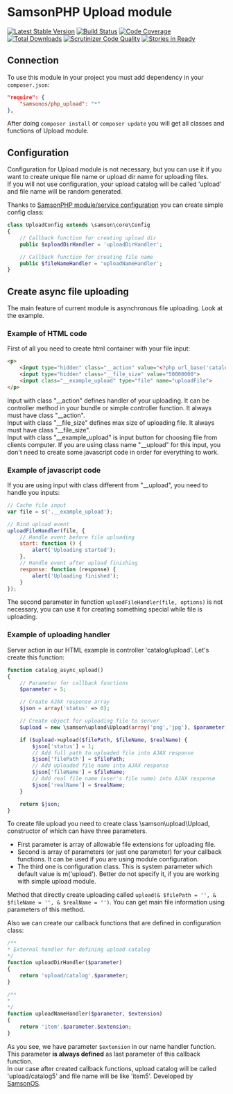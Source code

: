 # SamsonPHP Upload module

[![Latest Stable Version](https://poser.pugx.org/samsonos/php_upload/v/stable.svg)](https://packagist.org/packages/samsonos/php_upload)
[![Build Status](https://scrutinizer-ci.com/g/samsonos/php_upload/badges/build.png?b=master)](https://scrutinizer-ci.com/g/samsonos/php_upload/badges/build.png?b=master)
[![Code Coverage](https://scrutinizer-ci.com/g/samsonos/php_upload/badges/coverage.png?b=master)](https://scrutinizer-ci.com/g/samsonos/php_upload/?branch=master)
[![Total Downloads](https://poser.pugx.org/samsonos/php_upload/downloads.svg)](https://packagist.org/packages/samsonos/php_upload)
[![Scrutinizer Code Quality](https://scrutinizer-ci.com/g/samsonos/php_upload/badges/quality-score.png?b=master)](https://scrutinizer-ci.com/g/samsonos/php_upload/?branch=master)
[![Stories in Ready](https://badge.waffle.io/samsonos/php_upload.png?label=ready&title=Ready)](https://waffle.io/samsonos/php_upload)

## Connection
To use this module in your project you must add dependency in your ```composer.json```:
```json
"require": {
    "samsonos/php_upload": "*"
},
```
After doing ```composer install``` or ```composer update``` you will get all classes and functions of Upload module.

## Configuration

Configuration for Upload module is not necessary, but you can use it if you want to create unique file name or upload dir name for uploading files.<br />
If you will not use configuration, your upload catalog will be called 'upload' and file name will be random generated.

Thanks to [SamsonPHP module/service configuration](https://github.com/samsonphp/config) you can create simple config class:

```php
class UploadConfig extends \samson\core\Config
{
    // Callback function for creating upload dir
    public $uploadDirHandler = 'uploadDirHandler';

    // Callback function for creating file name
    public $fileNameHandler = 'uploadNameHandler';
}
```

## Create async file uploading

The main feature of current module is asynchronous file uploading. Look at the example.

### Example of HTML code
First of all you need to create html container with your file input:

```html
<p>
    <input type="hidden" class="__action" value="<?php url_base('catalog/upload'); ?>">
    <input type="hidden" class="__file_size" value="50000000">
    <input class="__example_upload" type="file" name="uploadFile">
</p>
```

Input with class "__action" defines handler of your uploading. It can be controller method in your bundle or simple controller function. It always must have class "__action".<br />
Input with class "__file_size" defines max size of uploading file. It always must have class "__file_size".<br />
Input with class "__example_upload" is input button for choosing file from clients computer. If you are using class name "__upload" for this input, you don't need to create some javascript code in order for everything to work.

### Example of javascript code
If you are using input with class different from "__upload", you need to handle you inputs:
```js
// Cache file input
var file = s('.__example_upload');

// Bind upload event
uploadFileHandler(file, {
    // Handle event before file uploading
    start: function () {
        alert('Uploading started');
    },
    // Handle event after upload finishing
    response: function (response) {
        alert('Uploading finished');
    }
});
```

The second parameter in function ```uploadFileHandler(file, options)``` is not necessary, you can use it for creating something special while file is uploading.

### Example of uploading handler
Server action in our HTML example is controller 'catalog/upload'.
Let's create this function:
```php
function catalog_async_upload()
{
    // Parameter for callback functions
    $parameter = 5;

    // Create AJAX response array
    $json = array('status' => 0);

    // Create object for uploading file to server
    $upload = new \samson\upload\Upload(array('png','jpg'), $parameter);

    if ($upload->upload($filePath, $fileName, $realName) {
        $json['status'] = 1;
        // Add full path to uploaded file into AJAX response
        $json['filePath'] = $filePath;
        // Add uploaded file name into AJAX response
        $json['fileName'] = $fileName;
        // Add real file name (user's file name) into AJAX response
        $json['realName'] = $realName;
    }

    return $json;
}
```

To create file upload you need to create class \samson\upload\Upload, constructor of which can have three parameters.

* First parameter is array of allowable file extensions for uploading file.
* Second is array of parameters (or just one parameter) for your callback functions. It can be used if you are using module configuration.
* The third one is configuration class. This is system parameter which default value is m('upload'). Better do not specify it, if you are working with simple upload module.

Method that directly create uploading called ``` upload(& $filePath = '', & $fileName = '', & $realName = '') ```.
You can get main file information using parameters of this method.

Also we can create our callback functions that are defined in configuration class:
```php
/**
* External handler for defining upload catalog
*/
function uploadDirHandler($parameter)
{
    return 'upload/catalog'.$parameter;
}

/**
*
*/
function uploadNameHandler($parameter, $extension)
{
    return 'item'.$parameter.$extension;
}
```

As you see, we have parameter ```$extension``` in our name handler function. This parameter **is always defined** as last parameter of this callback function.<br>
In our case after created callback functions, upload catalog will be called 'upload/catalog5' and file name will be like 'item5'.
Developed by [SamsonOS](http://samsonos.com/).